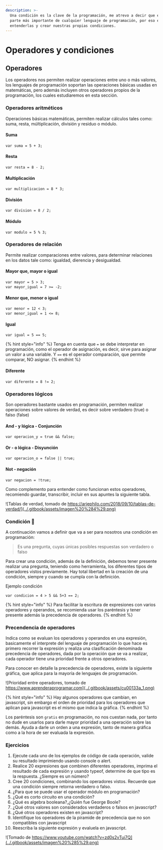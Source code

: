 ```yaml
---
description: >-
  Una condición es la clave de la programación, me atrevo a decir que es la
  parte más importante de cualquier lenguaje de programación, por eso es clave
  entenderlas y crear nuestras propias condiciones.
---
```


# Operadores y condiciones

## Operadores

Los operadores nos permiten realizar operaciones entre uno o más valores, los lenguajes de programación soportan las operaciones básicas usadas en matemáticas, pero además incluyen otros operadores propios de la programación, los cuales estudiaremos en esta sección.

### Operadores aritméticos

Operaciones básicas matemáticas, permiten realizar cálculos tales como: suma, resta, múltiplicación, división y residuo o módulo.

#### Suma

```text
var suma = 5 + 3;
```

#### Resta

```text
var resta = 8 - 2;
```

#### Multiplicación

```text
var multiplicacion = 8 * 3;
```

#### División

```text
var division = 8 / 2;
```

#### Módulo

```text
var modulo = 5 % 3;
```

### Operadores de relación

Permite realizar comparaciones entre valores, para determinar relaciones en los datos tale como: igualdad, dierencia y desigualdad.

#### Mayor que, mayor o igual

```text
var mayor = 5 > 3;
var mayor_igual = 7 >= -2; 
```

#### Menor que, menor o igual

```text
var menor = 12 < 3;
var menor_igual = 1 <= 8; 
```

#### Igual

```text
var igual = 5 == 5;
```

{% hint style="info" %}
Tenga en cuenta que `=` se debe interpretar en programación, como el operador de asignación, es decir, sirve para asignar un valor a una variable. Y `==` es el operador comparación, que permite comparar, NO asignar.
{% endhint %}

#### Diferente

```text
var diferente = 8 != 2;
```

### Operadores lógicos

Son operadores bastante usados en programación, permiten realizar operaciones sobre valores de verdad, es decir sobre verdadero \(true\) o falso \(false\)

#### And - y lógica - Conjunción

```text
var operacion_y = true && false;
```

#### Or - o lógica - Disyunción

```text
var operacion_o = false || true;
```

#### Not - negación

```text
var negacion = !true;
```

Como complemento para entender como funcionan estos operadores, recomiendo guardar, transcribir, incluir en sus apuntes la siguiente tabla.

![Tablas de verdad, tomado de https://arjephilo.com/2018/09/10/tablas-de-verdad/](../.gitbook/assets/imagen%20%284%29.png)

### Condición 👀

A continuación vamos a definir que va a ser para nosotros una condición en programación:

> Es una pregunta, cuyas únicas posibles respuestas son verdadero o falso

Para crear una condición, además de la definición, debemos tener presente realizar una pregunta, teniendo como herramienta, los diferentes tipos de operadores vistos previamente. Hay total libertad en la creación de una condición, siempre y cuando se cumpla con la definición.

Ejemplo condición

```text
var condicion = 4 > 5 && 5+3 == 2;
```

{% hint style="info" %}
Para facilitar la escritura de expresiones con varios operadores y operandos, se recomienda usar los paréntesis y tener presente además la precedencia de operadores. 
{% endhint %}

### Precendencia de operadores

Indica como se evaluan los operadores y operandos en una expresión, basicamente el interprete del lenguaje de programación lo que hace es primero recorrer la expresión y realiza una clasificación denominada precedencia de operadores, dada por la operación que se va a realizar, cada operador tiene una prioridad frente a otros operadores.

Para conocer en detalle la precedencia de operadores, existe la siguiente gráfica, que aplica para la mayoría de lenguajes de programación.

![Prioridad entre operadores, tomado de https://www.aprenderaprogramar.com](../.gitbook/assets/cu00133a_1.png)

{% hint style="info" %}
Hay algunos operadores que cambian, en javascript, sin embargo el orden de prioridad para los operadores que aplican para javascript es el mismo que indica la gráfica.
{% endhint %}

Los paréntesis son `gratis` en programación, no nos cuestan nada, por tanto no dude en usarlos para darle mayor prioridad a una operación sobre las demás. Ayuda a darle un orden a una expresión, tanto de manera gráfica como a la hora de ser evaluada la expresión.

### Ejercicios

1. Ejecute cada uno de los ejemplos de código  de cada operación, valide su resultado imprimiendo usando console o alert.
2. Realice 20 expresiones que combinen diferentes operadores, imprima el resultado de cada expresión y usando typeof, determine de que tipo es la respuesta. ¿Siempre es un número?
3. Cree 20 condiciones, combinando los operadores vistos. Recuerde que una condición siempre retorna verdadero o falso.
4. ¿Para que se puede usar el operador módulo en programación?
5. ¿Qué es corto circuito en una condición?
6. ¿Qué es algebra booleana?,¿Quién fue George Boole?
7. ¿Qué otros valores son considerados verdaderos o falsos en javascript?
8. ¿Qué otros operadores existen en javascript?
9. Identifique los operadores de la piramide de precedencia que no son compatibles con javascript
10. Reescriba la siguiente expresión y evaluela en javascript.

![Tomado de https://www.youtube.com/watch?v=zd0s2vTui7Q](../.gitbook/assets/imagen%20%285%29.png)

